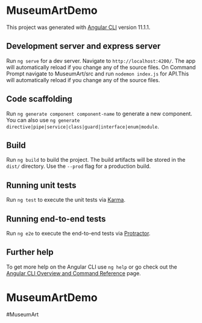 # MuseumArtDemo

This project was generated with [Angular CLI](https://github.com/angular/angular-cli) version 11.1.1.

## Development server and express server

Run `ng serve` for a dev server. Navigate to `http://localhost:4200/`. The app will automatically reload if you change any of the source files.
On Command Prompt navigate to MuseumArt/src and run `nodemon index.js` for API.This will automatically reload if you change any of the source files.
## Code scaffolding

Run `ng generate component component-name` to generate a new component. You can also use `ng generate directive|pipe|service|class|guard|interface|enum|module`.

## Build

Run `ng build` to build the project. The build artifacts will be stored in the `dist/` directory. Use the `--prod` flag for a production build.

## Running unit tests

Run `ng test` to execute the unit tests via [Karma](https://karma-runner.github.io).

## Running end-to-end tests

Run `ng e2e` to execute the end-to-end tests via [Protractor](http://www.protractortest.org/).

## Further help

To get more help on the Angular CLI use `ng help` or go check out the [Angular CLI Overview and Command Reference](https://angular.io/cli) page.
# MuseumArtDemo
#MuseumArt
